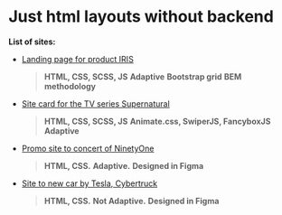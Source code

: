 # Just html layouts without backend

**List of sites:**

* [Landing page for product IRIS](https://kbatyrbayev.github.io/html-layouts/iris/)
  >**HTML, CSS, SCSS, JS**
  >**Adaptive**
  >**Bootstrap grid**
  >**BEM methodology**

* [Site card for the TV series Supernatural](https://kbatyrbayev.github.io/html-layouts/supernatural/)
  >**HTML, CSS, SCSS, JS**
  >**Animate.css, SwiperJS, FancyboxJS**
  >**Adaptive**


* [Promo site to concert of NinetyOne](https://kbatyrbayev.github.io/html-layouts/ninetyone/)
  >**HTML, CSS.**
  >**Adaptive.**
  >**Designed in Figma**

* [Site to new car by Tesla, Cybertruck](https://kbatyrbayev.github.io/html-layouts/tesla/)
  >**HTML, CSS.**
  >**Not Adaptive.**
  >**Designed in Figma**




